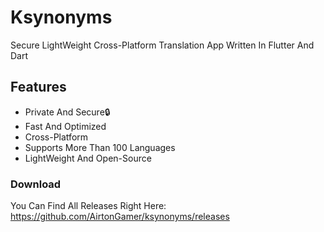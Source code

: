 # Ksynonyms

Secure LightWeight Cross-Platform Translation App Written In Flutter And Dart 

## Features

- Private And Secure🔒
- Fast And Optimized
- Cross-Platform
- Supports More Than 100 Languages
- LightWeight And Open-Source

### Download

You Can Find All Releases Right Here:
https://github.com/AirtonGamer/ksynonyms/releases
